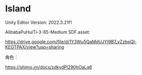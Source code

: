 # Island
Unity Editor Version: 2022.3.21f1

AlibabaPuHuiTi-3-65-Medium SDF.asset:

https://drive.google.com/file/d/1Y3Wu5QaMdUJYI9B7_yZzbpQl-KEGTPAX/view?usp=sharing

角色：

https://shimo.im/docs/zdkydPl290hOaLq6
